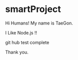 # smartProject


Hi Humans!
My name is TaeGon.

I Like Node.js !!  

git hub test complete

Thank you.